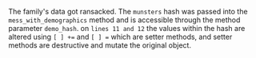 The family's data got ransacked. The `munsters` hash was passed into the `mess_with_demographics` method and is accessible through the method parameter `demo_hash`. on `lines 11 and 12` the values within the hash are altered using `[ ] +=` and `[ ] =` which are setter methods, and setter methods are destructive and mutate the original object.